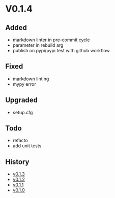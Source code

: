 # V0.1.4

## Added

* markdown linter in pre-commit cycle
* parameter in rebuild arg
* publish on pypi/pypi test with github workflow

## Fixed

* markdown linting
* mypy error

## Upgraded

* setup.cfg

## Todo

* refacto
* add unit tests

## History

* [v0.1.3](changelog/archives/v0.1.3.md)
* [v0.1.2](changelog/archives/v0.1.2.md)
* [v0.1.1](changelog/archives/v0.1.1.md)
* [v0.1.0](changelog/archives/v0.1.0.md)
